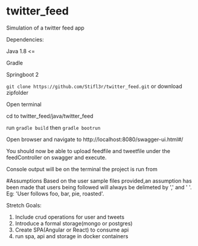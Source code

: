 # twitter_feed
Simulation of a twitter feed app

Dependencies:

Java 1.8 <=

Gradle

Springboot 2


```git clone https://github.com/Stifl3r/twitter_feed.git```
 or download zipfolder

Open terminal

cd to twitter_feed/java/twitter_feed

run ```gradle build```
then ```gradle bootrun```

Open browser and navigate to http://localhost:8080/swagger-ui.html#/

You should now be able to upload feedfile and tweetfile under the feedController on swagger and execute.

Console output will be on the terminal the project is run from

#Assumptions 
Based on the user sample files provided,an assumption has been made that users being followed will always be delimeted by ',' and ' '. Eg: 'User follows foo, bar, pie, roasted'.

Stretch Goals:

1. Include crud operations for user and tweets
2. Introduce a formal storage(mongo or postgres)
3. Create SPA(Angular or React) to consume api
4. run spa, api and storage in docker containers

